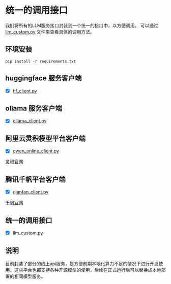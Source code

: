 # 统一的调用接口

我们将所有的LLM服务接口封装到一个统一的接口中，以方便调用。
可以通过 [llm_custom.py](./llm_custom.py) 文件来查看具体的调用方法。

## 环境安装

```
pip install -r requirements.txt
```

## huggingface 服务客户端

- [x] [hf_client.py](./hf_client.py)

## ollama 服务客户端

- [x] [ollama_client.py](./ollama_client.py)

## 阿里云灵积模型平台客户端

- [x] [qwen_online_client.py](./qwen_online_client.py)

[灵积官网](https://dashscope.aliyun.com/)

## 腾讯千帆平台客户端

- [x] [qianfan_client.py](./qianfan_client.py)

[千帆官网](https://cloud.baidu.com/product/wenxinworkshop)

## 统一的调用接口

- [x] [llm_custom.py](./llm_custom.py)

## 说明

目前封装了部分的线上api服务，是方便前期本地化算力不足的情况下进行开发使用。这些平台也都支持各种开源模型的使用，后续在正式运行后可以替换成本地部署的相同模型服务。